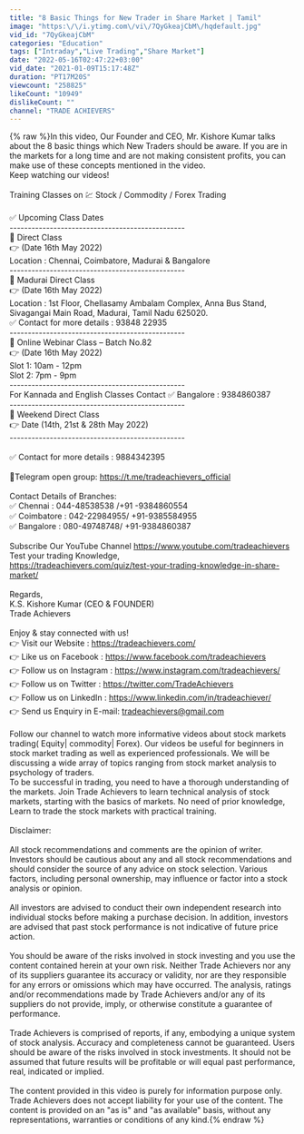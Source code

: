```yaml
---
title: "8 Basic Things for New Trader in Share Market | Tamil"
image: "https:\/\/i.ytimg.com\/vi\/7QyGkeajCbM\/hqdefault.jpg"
vid_id: "7QyGkeajCbM"
categories: "Education"
tags: ["Intraday","Live Trading","Share Market"]
date: "2022-05-16T02:47:22+03:00"
vid_date: "2021-01-09T15:17:48Z"
duration: "PT17M20S"
viewcount: "258825"
likeCount: "10949"
dislikeCount: ""
channel: "TRADE ACHIEVERS"
---
```

{% raw %}In this video, Our Founder and CEO, Mr. Kishore Kumar talks about the 8 basic things which New Traders should be aware. If you are in the markets for a long time and are not making consistent profits, you can make use of these concepts mentioned in the video. <br />Keep watching our videos! <br /><br />Training Classes on 💹 Stock / Commodity / Forex Trading<br /><br />✅ Upcoming Class Dates<br />------------------------------------------------<br />📙 Direct Class<br />👉 (Date  16th May 2022)<br />Location : Chennai, Coimbatore, Madurai &amp; Bangalore<br />------------------------------------------------<br />📙 Madurai Direct Class <br />👉 (Date 16th May 2022)<br />Location : 1st Floor, Chellasamy Ambalam Complex, Anna Bus Stand, Sivagangai Main Road, Madurai, Tamil Nadu 625020.<br />✅ Contact for more details : 93848 22935<br />------------------------------------------------<br />📙 Online Webinar Class – Batch No.82<br />👉 (Date 16th May 2022)<br />Slot 1: 10am - 12pm <br />Slot 2:  7pm - 9pm<br />------------------------------------------------<br />For Kannada and English Classes Contact ✅ Bangalore : 9384860387<br />------------------------------------------------<br />📙 Weekend Direct Class<br />👉 Date (14th, 21st &amp; 28th May 2022)<br />------------------------------------------------<br /><br />✅ Contact for more details : 9884342395<br /><br />📙Telegram open group: <a rel="nofollow" target="blank" href="https://t.me/tradeachievers_official">https://t.me/tradeachievers_official</a><br /><br />Contact Details of Branches: <br />✅ Chennai : 044-48538538 /+91 -9384860554<br />✅ Coimbatore : 042-22984955/ +91-9385584955 <br />✅ Bangalore : 080-49748748/ +91-9384860387<br /><br />Subscribe Our YouTube Channel <a rel="nofollow" target="blank" href="https://www.youtube.com/tradeachievers">https://www.youtube.com/tradeachievers</a><br />Test your trading Knowledge,<br /><a rel="nofollow" target="blank" href="https://tradeachievers.com/quiz/test-your-trading-knowledge-in-share-market/">https://tradeachievers.com/quiz/test-your-trading-knowledge-in-share-market/</a> <br /><br />Regards,<br />K.S. Kishore Kumar (CEO &amp; FOUNDER)<br />Trade Achievers<br /><br />Enjoy &amp; stay connected with us! <br />👉 Visit our Website : <a rel="nofollow" target="blank" href="https://tradeachievers.com/">https://tradeachievers.com/</a> <br />👉 Like us on Facebook : <a rel="nofollow" target="blank" href="https://www.facebook.com/tradeachievers">https://www.facebook.com/tradeachievers</a><br /> 👉 Follow us on Instagram : <a rel="nofollow" target="blank" href="https://www.instagram.com/tradeachievers/">https://www.instagram.com/tradeachievers/</a> <br />👉 Follow us on Twitter : <a rel="nofollow" target="blank" href="https://twitter.com/TradeAchievers">https://twitter.com/TradeAchievers</a> <br />👉 Follow us on LinkedIn : <a rel="nofollow" target="blank" href="https://www.linkedin.com/in/tradeachiever/">https://www.linkedin.com/in/tradeachiever/</a> <br />👉 Send us Enquiry in E-mail: tradeachievers@gmail.com<br /><br />Follow our channel to watch more informative videos about stock markets trading( Equity| commodity| Forex). Our videos be useful for beginners in stock market trading as well as experienced professionals. We will be discussing a wide array of topics ranging from stock market analysis to psychology of traders. <br />To be successful in trading, you need to have a thorough understanding of the markets. Join Trade Achievers to learn technical analysis of stock markets, starting with the basics of markets. No need of prior knowledge, Learn to trade the stock markets with practical training.<br /><br />Disclaimer:<br /><br />All stock recommendations and comments are the opinion of writer.<br />Investors should be cautious about any and all stock recommendations and should consider the source of any advice on stock selection. Various factors, including personal ownership, may influence or factor into a stock analysis or opinion.<br /><br />All investors are advised to conduct their own independent research into individual stocks before making a purchase decision. In addition, investors are advised that past stock performance is not indicative of future price action.<br /><br />You should be aware of the risks involved in stock investing and you use the content contained herein at your own risk. Neither Trade Achievers nor any of its suppliers guarantee its accuracy or validity, nor are they responsible for any errors or omissions which may have occurred. The analysis, ratings and/or recommendations made by Trade Achievers and/or any of its suppliers do not provide, imply, or otherwise constitute a guarantee of performance.<br /><br />Trade Achievers is comprised of reports, if any, embodying a unique system of stock analysis. Accuracy and completeness cannot be guaranteed. Users should be aware of the risks involved in stock investments. It should not be assumed that future results will be profitable or will equal past performance, real, indicated or implied.<br /><br />The content provided in this video is purely for information purpose only. Trade Achievers does not accept liability for your use of the content. The content is provided on an &quot;as is&quot; and &quot;as available&quot; basis, without any representations, warranties or conditions of any kind.{% endraw %}
